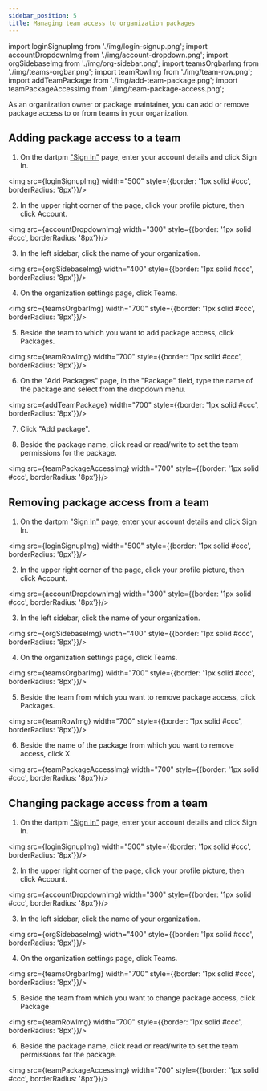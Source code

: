 ```yaml
---
sidebar_position: 5
title: Managing team access to organization packages
---
```


import loginSignupImg from './img/login-signup.png';
import accountDropdownImg from './img/account-dropdown.png';
import orgSidebaseImg from './img/org-sidebar.png';
import teamsOrgbarImg from './img/teams-orgbar.png';
import teamRowImg from './img/team-row.png';
import addTeamPackage from './img/add-team-package.png';
import teamPackageAccessImg from './img/team-package-access.png';

As an organization owner or package maintainer, you can add or remove package access to or from teams in your organization.

## Adding package access to a team

1. On the dartpm ["Sign In"](https://dartpm.com/login) page, enter your account details and click Sign In.

<img src={loginSignupImg} width="500" style={{border: '1px solid #ccc', borderRadius: '8px'}}/>

2. In the upper right corner of the page, click your profile picture, then click Account.

<img src={accountDropdownImg} width="300" style={{border: '1px solid #ccc', borderRadius: '8px'}}/>

3. In the left sidebar, click the name of your organization.

<img src={orgSidebaseImg} width="400" style={{border: '1px solid #ccc', borderRadius: '8px'}}/>

4. On the organization settings page, click Teams.

<img src={teamsOrgbarImg} width="700" style={{border: '1px solid #ccc', borderRadius: '8px'}}/>

5. Beside the team to which you want to add package access, click Packages.

<img src={teamRowImg} width="700" style={{border: '1px solid #ccc', borderRadius: '8px'}}/>

6. On the "Add Packages" page, in the "Package" field, type the name of the package and select from the dropdown menu.

<img src={addTeamPackage} width="700" style={{border: '1px solid #ccc', borderRadius: '8px'}}/>

7. Click "Add package".

8. Beside the package name, click read or read/write to set the team permissions for the package.

<img src={teamPackageAccessImg} width="700" style={{border: '1px solid #ccc', borderRadius: '8px'}}/>


## Removing package access from a team

1. On the dartpm ["Sign In"](https://dartpm.com/login) page, enter your account details and click Sign In.

<img src={loginSignupImg} width="500" style={{border: '1px solid #ccc', borderRadius: '8px'}}/>

2. In the upper right corner of the page, click your profile picture, then click Account.

<img src={accountDropdownImg} width="300" style={{border: '1px solid #ccc', borderRadius: '8px'}}/>

3. In the left sidebar, click the name of your organization.

<img src={orgSidebaseImg} width="400" style={{border: '1px solid #ccc', borderRadius: '8px'}}/>

4. On the organization settings page, click Teams.

<img src={teamsOrgbarImg} width="700" style={{border: '1px solid #ccc', borderRadius: '8px'}}/>

5. Beside the team from which you want to remove package access, click Packages.

<img src={teamRowImg} width="700" style={{border: '1px solid #ccc', borderRadius: '8px'}}/>

6. Beside the name of the package from which you want to remove access, click X.

<img src={teamPackageAccessImg} width="700" style={{border: '1px solid #ccc', borderRadius: '8px'}}/>

## Changing package access from a team

1. On the dartpm ["Sign In"](https://dartpm.com/login) page, enter your account details and click Sign In.

<img src={loginSignupImg} width="500" style={{border: '1px solid #ccc', borderRadius: '8px'}}/>

2. In the upper right corner of the page, click your profile picture, then click Account.

<img src={accountDropdownImg} width="300" style={{border: '1px solid #ccc', borderRadius: '8px'}}/>

3. In the left sidebar, click the name of your organization.

<img src={orgSidebaseImg} width="400" style={{border: '1px solid #ccc', borderRadius: '8px'}}/>

4. On the organization settings page, click Teams.

<img src={teamsOrgbarImg} width="700" style={{border: '1px solid #ccc', borderRadius: '8px'}}/>

5. Beside the team from which you want to change package access, click Package

<img src={teamRowImg} width="700" style={{border: '1px solid #ccc', borderRadius: '8px'}}/>

6. Beside the package name, click read or read/write to set the team permissions for the package.

<img src={teamPackageAccessImg} width="700" style={{border: '1px solid #ccc', borderRadius: '8px'}}/>
